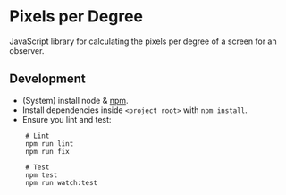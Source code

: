 # Pixels per Degree

JavaScript library for calculating the pixels per degree of a screen for an observer.


## Development

- (System) install node & [npm](https://www.npmjs.com/).
- Install dependencies inside `<project root>` with `npm install`.
- Ensure you lint and test:

```
    # Lint
    npm run lint
    npm run fix

    # Test
    npm test
    npm run watch:test
```
